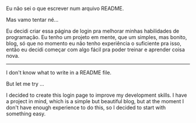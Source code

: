 Eu não sei o que escrever num arquivo README.

Mas vamo tentar né...

Eu decidi criar essa página de login pra melhorar minhas habilidades de programação.
Eu tenho um projeto em mente, que um simples, mas bonito, blog, só que no momento eu não tenho experiência o suficiente pra isso, então eu decidi começar com algo fácil pra poder treinar e aprender coisa nova.

---------

I don't know what to write in a README file.

But let me try ...

I decided to create this login page to improve my development skills.
I have a project in mind, which is a simple but beautiful blog, but at the moment I don't have enough experience to do this, so I decided to start with something easy.
